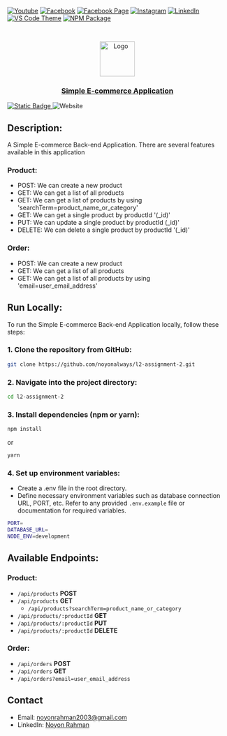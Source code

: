 [![Youtube][youtube-shield]][youtube-url]
[![Facebook][facebook-shield]][facebook-url]
[![Facebook Page][facebook-shield]][facebook-group-url]
[![Instagram][instagram-shield]][instagram-url]
[![LinkedIn][linkedin-shield]][linkedin-url]
[![VS Code Theme][vscode-shield]][vscode-theme-url]
[![NPM Package][npm-shield]][npm-package-url]

<!-- PROJECT LOGO -->
<br />
<p align="center">
    <a href="https://portfolio-noyonalways.vercel.app/">
        <img src="https://i.ibb.co/c64q254/noyon-logo-dark.png" alt="Logo" width="80" height="80"/>
    </a>
    <h3 align="center">
        <a href="https://github.com/noyonalways/l2-assignment-2" target="_blank" >
            Simple E-commerce Application
        </a>
    </h3>
</p>

<a href="https://simple-ecom-backend.vercel.app/" target="_blank" >
    <img alt="Static Badge" src="https://img.shields.io/badge/Live_Server-Link-link?style=flat">
</a><img alt="Website" src="https://img.shields.io/website?url=https%3A%2F%2Fsimple-ecom-backend.vercel.app">

## Description:

A Simple E-commerce Back-end Application. There are several features available in this application

### Product:

- POST: We can create a new product
- GET: We can get a list of all products
- GET: We can get a list of products by using 'searchTerm=product_name_or_category'
- GET: We can get a single product by productId '(\_id)'
- PUT: We can update a single product by productId (\_id)'
- DELETE: We can delete a single product by productId '(\_id)'

### Order:

- POST: We can create a new product
- GET: We can get a list of all products
- GET: We can get a list of all products by using 'email=user_email_address'

## Run Locally:

To run the Simple E-commerce Back-end Application locally, follow these steps:

### 1. Clone the repository from GitHub:

```sh
git clone https://github.com/noyonalways/l2-assignment-2.git
```

### 2. Navigate into the project directory:

```sh
cd l2-assignment-2
```

### 3. Install dependencies (npm or yarn):

```sh
npm install
```

or

```sh
yarn
```

### 4. Set up environment variables:

- Create a .env file in the root directory.
- Define necessary environment variables such as database connection URL, PORT, etc. Refer to any provided `.env.example` file or documentation for required variables.

```sh
PORT=
DATABASE_URL=
NODE_ENV=development
```

## Available Endpoints:

### Product:

- `/api/products` **POST**
- `/api/products` **GET**
  - `/api/products?searchTerm=product_name_or_category`
- `/api/products/:productId` **GET**
- `/api/products/:productId` **PUT**
- `/api/products/:productId` **DELETE**

### Order:

- `/api/orders` **POST**
- `/api/orders` **GET**
- `/api/orders?email=user_email_address`

## Contact

- Email: [noyonrahman2003@gmail.com](mailto:noyonrahman2003@gmail.com)
- LinkedIn: [Noyon Rahman](https://linkedin.com/in/noyonalways)

<!-- MARKDOWN LINKS & IMAGES -->

[youtube-shield]: https://img.shields.io/badge/-Youtube-black.svg?style=round-square&logo=youtube&color=555&logoColor=white
[youtube-url]: https://youtube.com/@deskofnoyon
[facebook-shield]: https://img.shields.io/badge/-Facebook-black.svg?style=round-square&logo=facebook&color=555&logoColor=white
[facebook-url]: https://facebook.com/noyonalways
[facebook-group-url]: https://facebook.com/webbronoyon
[instagram-shield]: https://img.shields.io/badge/-Instagram-black.svg?style=round-square&logo=instagram&color=555&logoColor=white
[instagram-url]: https://instagram.com/noyonalways
[linkedin-shield]: https://img.shields.io/badge/-LinkedIn-black.svg?style=round-square&logo=linkedin&colorB=555
[linkedin-url]: https://linkedin.com/in/noyonalways
[vscode-shield]: https://img.shields.io/badge/-VS%20Code%20Theme-black.svg?style=round-square&logo=visualstudiocode&colorB=555
[vscode-theme-url]: https://marketplace.visualstudio.com/items?itemName=noyonalways.codevibe-themes
[npm-shield]: https://img.shields.io/badge/-Package-black.svg?style=round-square&logo=npm&color=555&logoColor=white
[npm-package-url]: https://www.npmjs.com/package/the-magic-readme
